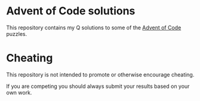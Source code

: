 # Advent of Code solutions
This repository contains my Q solutions to some of the [Advent of Code](https://adventofcode.com/) puzzles.

# Cheating
This repository is not intended to promote or otherwise encourage cheating.

If you are competing you should always submit your results based on your own work.
